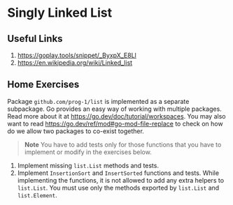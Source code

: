 # Singly Linked List

## Useful Links

1. https://goplay.tools/snippet/_ByxpX_E8Ll
2. https://en.wikipedia.org/wiki/Linked_list

## Home Exercises

Package `github.com/prog-1/list` is implemented as a separate subpackage.
Go provides an easy way of working with multiple packages. Read more about it
at https://go.dev/doc/tutorial/workspaces. You may also want to read
https://go.dev/ref/mod#go-mod-file-replace to check on how do we allow
two packages to co-exist together.

> **Note**
> You have to add tests only for those functions that you have to implement or
> modify in the exercises below.

1. Implement missing `list.List` methods and tests.
2. Implement `InsertionSort` and `InsertSorted` functions and tests. While implementing
   the functions, it is not allowed to add any extra helpers to `list.List`. You
   must use only the methods exported by `list.List` and `list.Element`.

